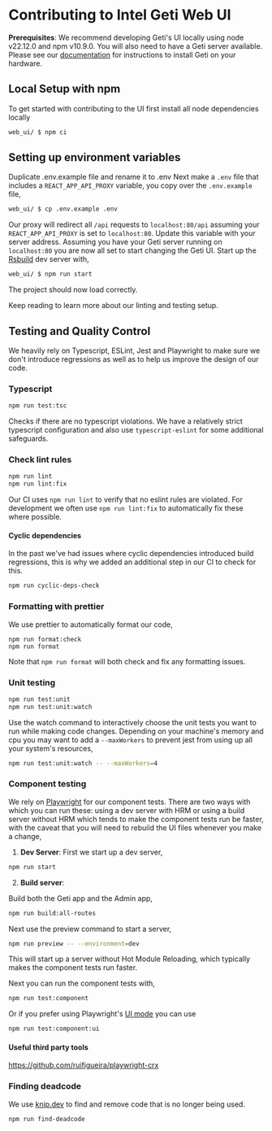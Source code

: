 # Contributing to Intel Geti Web UI

**Prerequisites**: We recommend developing Geti's UI locally using node v22.12.0 and npm v10.9.0. You will also need to have a Geti server available. Please see our [documentation]() for instructions to install Geti on your hardware.

## Local Setup with npm 

To get started with contributing to the UI first install all node dependencies locally

```sh
web_ui/ $ npm ci
```
## Setting up environment variables

Duplicate .env.example file and rename it to .env
Next make a `.env` file that includes a `REACT_APP_API_PROXY` variable, you copy over the `.env.example` file,
```sh
web_ui/ $ cp .env.example .env
```

Our proxy will redirect all `/api` requests  to `localhost:80/api` assuming your `REACT_APP_API_PROXY` is set to `localhost:80`. Update this variable with your server address.
Assuming you have your Geti server running on `localhost:80` you are now all set to start changing the Geti UI.
Start up the [Rsbuild](https://rsbuild.dev/) dev server with,

```sh
web_ui/ $ npm run start
```

The project should now load correctly.

Keep reading to learn more about our linting and testing setup.

## Testing and Quality Control

We heavily rely on Typescript, ESLint, Jest and Playwright to make sure we don't introduce regressions as well as to help us improve the design of our code.

### Typescript

```sh
npm run test:tsc
```

Checks if there are no typescript violations. We have a relatively strict typescript configuration and also use `typescript-eslint` for some additional safeguards.

### Check lint rules

```sh
npm run lint
npm run lint:fix
```

Our CI uses `npm run lint` to verify that no eslint rules are violated. For development we often use `npm run lint:fix` to automatically fix these where possible.

#### Cyclic dependencies

In the past we've had issues where cyclic dependencies introduced build regressions, this is why we added an additional step in our CI to check for this.

```sh
npm run cyclic-deps-check
```

### Formatting with prettier

We use prettier to automatically format our code,

```
npm run format:check
npm run format
```

Note that `npm run format` will both check and fix any formatting issues.

### Unit testing

```sh
npm run test:unit
npm run test:unit:watch
```

Use the watch command to interactively choose the unit tests you want to run while making code changes.
Depending on your machine's memory and cpu you may want to add a `--maxWorkers` to prevent jest from using up all your system's resources,

```sh
npm run test:unit:watch -- --maxWorkers=4
```

### Component testing

We rely on [Playwright](https://playwright.dev/) for our component tests. 
There are two ways with which you can run these: using a dev server with HRM or using a build server without HRM which tends to make the component tests run be faster, with the caveat that you will need to rebuild the UI files whenever you make a change,

1. **Dev Server**: First we start up a dev server,

```sh
npm run start
```

2. **Build server**:

  Build both the Geti app and the Admin app,

```sh
npm run build:all-routes
```

  Next use the preview command to start a server,
  
```sh
npm run preview -- --environment=dev
```

  This will start up a server without Hot Module Reloading, which typically makes the component tests run faster.
  

Next you can run the component tests with,

```sh
npm run test:component
```

Or if you prefer using Playwright's [UI mode](https://playwright.dev/docs/test-ui-mode) you can use
  
```sh
npm run test:component:ui
```

#### Useful third party tools

https://github.com/ruifigueira/playwright-crx

### Finding deadcode

We use [knip.dev](https://knip.dev/) to find and remove code that is no longer being used.

```sh
npm run find-deadcode
```
